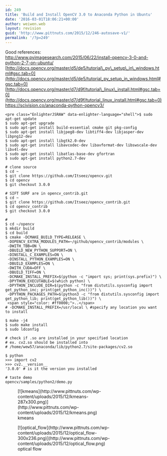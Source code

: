 ```yaml
---
id: 249
title: 'Build and Install OpenCV 3.0 to Anaconda Python in Ubuntu'
date: '2016-03-01T18:06:21+00:00'
author: weiwen.web
layout: revision
guid: 'http://www.pittnuts.com/2015/12/246-autosave-v1/'
permalink: '/?p=249'
---
```


Good references:  
<http://www.pyimagesearch.com/2015/06/22/install-opencv-3-0-and-python-2-7-on-ubuntu/>  
[http://docs.opencv.org/master/d5/de5/tutorial\_py\_setup\_in\_windows.html#gsc.tab=0](http://docs.opencv.org/master/d5/de5/tutorial_py_setup_in_windows.html#gsc.tab=0) [http://docs.opencv.org/master/d7/d9f/tutorial\_linux\_install.html#gsc.tab=0](http://docs.opencv.org/master/d7/d9f/tutorial_linux_install.html#gsc.tab=0)  
<https://scivision.co/anaconda-python-opencv3/>

```
<pre class="EnlighterJSRAW" data-enlighter-language="shell">$ sudo apt-get update
$ sudo apt-get upgrade
$ sudo apt-get install build-essential cmake git pkg-config
$ sudo apt-get install libjpeg8-dev libtiff4-dev libjasper-dev libpng12-dev
$ sudo apt-get install libgtk2.0-dev
$ sudo apt-get install libavcodec-dev libavformat-dev libswscale-dev libv4l-dev
$ sudo apt-get install libatlas-base-dev gfortran
$ sudo apt-get install python2.7-dev

# clone source
$ cd ~
$ git clone https://github.com/Itseez/opencv.git
$ cd opencv
$ git checkout 3.0.0

# SIFT SURF are in opencv_contrib.git
$ cd ~
$ git clone https://github.com/Itseez/opencv_contrib.git
$ cd opencv_contrib
$ git checkout 3.0.0

# 
$ cd ~/opencv
$ mkdir build
$ cd build
$ cmake -DCMAKE_BUILD_TYPE=RELEASE \
 -DOPENCV_EXTRA_MODULES_PATH=~/github/opencv_contrib/modules \
 -DWITH_TBB=ON \
 -DBUILD_NEW_PYTHON_SUPPORT=ON \
 -DINSTALL_C_EXAMPLES=ON \
 -DINSTALL_PYTHON_EXAMPLES=ON \
 -DBUILD_EXAMPLES=ON \
 -DWITH_CUDA=OFF \
 -DBUILD_TIFF=ON \
 -DCMAKE_INSTALL_PREFIX=$(python -c "import sys; print(sys.prefix)") \
 -DPYTHON_EXECUTABLE=$(which python) \
 -DPYTHON_INCLUDE_DIR=$(python -c "from distutils.sysconfig import get_python_inc; print(get_python_inc())") \
 -DPYTHON_PACKAGES_PATH=$(python3 -c "from distutils.sysconfig import get_python_lib; print(get_python_lib())") \
 <span style="color: #ff0000;">..</span>
# -DCMAKE_INSTALL_PREFIX=/usr/local \ #specify any location you want to install

$ make -j4
$ sudo make install
$ sudo ldconfig

# check if .so are installed in your specified location
# ex. cv2.so should be installed into
# /home/wew57/anaconda/lib/python2.7/site-packages/cv2.so

$ python
>>> import cv2
>>> cv2.__version__
'3.0.0' # is it the version you installed

# taste demo 
opencv/samples/python2/demo.py
```

<figure aria-describedby="caption-attachment-265" class="wp-caption aligncenter" id="attachment_265" style="width: 287px">[![kmeans](http://www.pittnuts.com/wp-content/uploads/2015/12/kmeans-287x300.png)](http://www.pittnuts.com/wp-content/uploads/2015/12/kmeans.png)<figcaption class="wp-caption-text" id="caption-attachment-265">kmeans</figcaption></figure>

<figure aria-describedby="caption-attachment-266" class="wp-caption aligncenter" id="attachment_266" style="width: 300px">[![optical_flow](http://www.pittnuts.com/wp-content/uploads/2015/12/optical_flow-300x236.png)](http://www.pittnuts.com/wp-content/uploads/2015/12/optical_flow.png)<figcaption class="wp-caption-text" id="caption-attachment-266">optical flow</figcaption></figure>